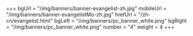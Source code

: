 +++
bgUrl = "/img/banners/banner-evangelist-zh.jpg"
mobileUrl = "/img/banners/banner-evangelistMo-zh.jpg"
hrefUrl = "/zh-cn/evangelist.html"
bgLeft = "/img/banners/pc_banner_white.png"
bgRight = "/img/banners/pc_banner_white.png"
number = "4"
weight =  4
+++